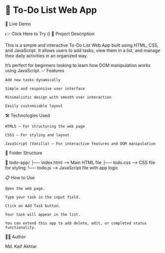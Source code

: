 # 📝 To-Do List Web App
🔗 Live Demo

👉 Click Here to Try
()
📌 Project Description

This is a simple and interactive To-Do List Web App built using HTML, CSS, and JavaScript. It allows users to add tasks, view them in a list, and manage their daily activities in an organized way.

It’s perfect for beginners looking to learn how DOM manipulation works using JavaScript.
✅ Features

    Add new tasks dynamically

    Simple and responsive user interface

    Minimalistic design with smooth user interaction

    Easily customizable layout

🛠️ Technologies Used

    HTML5 – For structuring the web page

    CSS3 – For styling and layout

    JavaScript (Vanilla) – For interactive features and DOM manipulation

📂 Folder Structure

📁 todo-app/
├── index.html      --> Main HTML file
├── todo.css        --> CSS file for styling
└── todo.js         --> JavaScript file with app logic

📋 How to Use

    Open the web page.

    Type your task in the input field.

    Click on Add Task button.

    Your task will appear in the list.

    You can extend this app to add delete, edit, or completed status functionality.

🙋‍♂️ Author

Md. Kaif Akhtar
